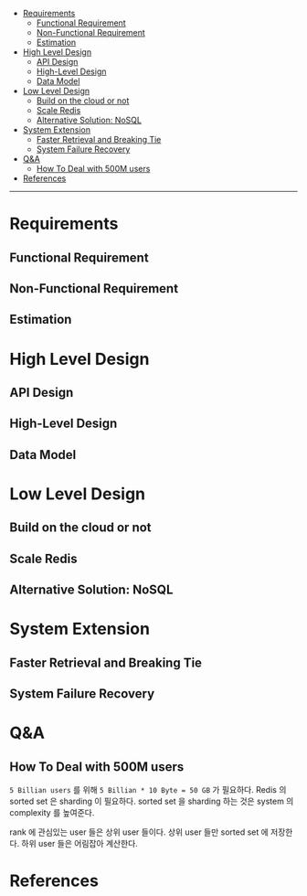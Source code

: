 - [Requirements](#requirements)
  - [Functional Requirement](#functional-requirement)
  - [Non-Functional Requirement](#non-functional-requirement)
  - [Estimation](#estimation)
- [High Level Design](#high-level-design)
  - [API Design](#api-design)
  - [High-Level Design](#high-level-design-1)
  - [Data Model](#data-model)
- [Low Level Design](#low-level-design)
  - [Build on the cloud or not](#build-on-the-cloud-or-not)
  - [Scale Redis](#scale-redis)
  - [Alternative Solution: NoSQL](#alternative-solution-nosql)
- [System Extension](#system-extension)
  - [Faster Retrieval and Breaking Tie](#faster-retrieval-and-breaking-tie)
  - [System Failure Recovery](#system-failure-recovery)
- [Q&A](#qa)
  - [How To Deal with 500M users](#how-to-deal-with-500m-users)
- [References](#references)

----

# Requirements

## Functional Requirement

## Non-Functional Requirement

## Estimation

# High Level Design

## API Design

## High-Level Design

## Data Model

# Low Level Design

## Build on the cloud or not

## Scale Redis

## Alternative Solution: NoSQL

# System Extension

## Faster Retrieval and Breaking Tie

## System Failure Recovery

# Q&A

## How To Deal with 500M users

`5 Billian users` 를 위해 `5 Billian * 10 Byte = 50 GB` 가 필요하다. 
Redis 의 sorted set 은 sharding 이 필요하다. sorted set 을 sharding 
하는 것은 system 의 complexity 를 높여준다. 

rank 에 관심있는 user 들은 상위 user 들이다. 상위 user 들만 sorted 
set 에 저장한다. 하위 user 들은 어림잡아 계산한다.

# References
